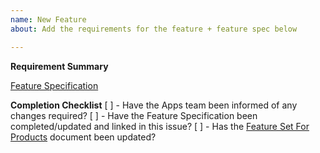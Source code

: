 ```yaml
---
name: New Feature
about: Add the requirements for the feature + feature spec below

---
```


**Requirement Summary**


[Feature Specification](url)


**Completion Checklist**
[ ] - Have the Apps team been informed of any changes required?
[ ] - Have the Feature Specification been completed/updated and linked in this issue?
[ ] - Has the [Feature Set For Products](https://drive.google.com/open?id=1asotck0FQypAXDr0jpJ-xfoqI9kGv8YIGe_27O5D5gM) document been updated?

